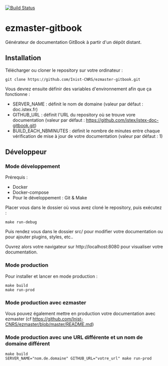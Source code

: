
[![Build Status](https://travis-ci.org/Inist-CNRS/ezmaster-gitbook.png?branch=master)](https://travis-ci.org/Inist-CNRS/ezmaster-gitbook)

# ezmaster-gitbook

Générateur de documentation GitBook à partir d'un dépôt distant.

## Installation

Télécharger ou cloner le repository sur votre ordinateur :

``` 
git clone https://github.com/Inist-CNRS/ezmaster-gitbook.git
```
Vous devrez ensuite définir des variables d'environnement afin que ça fonctionne :
* SERVER_NAME : définit le nom de domaine (valeur par défaut : doc.istex.fr)
* GITHUB_URL : définit l'URL du repository où se trouve vore documentation (valeur par défaut : https://github.com/istex/istex-doc-gitbook.git)
* BUILD_EACH_NBMINUTES : définit le nombre de minutes entre chaque vérification de mise à jour de votre documentation (valeur par défaut : 1)

## Développeur

### Mode développement

Prérequis :
* Docker
* Docker-compose
* Pour le développement : Git & Make

Placer vous dans le dossier où vous avez cloné le repository, puis exécutez :

```
make run-debug
```
Puis rendez vous dans le dossier src/ pour modifier votre documentation ou pour ajouter plugins, styles, etc..

Ouvrez alors votre navigateur sur http://localhost:8080 pour visualiser votre documentation.


### Mode production
Pour installer et lancer en mode production :
```
make build
make run-prod
```

### Mode production avec ezmaster

Vous pouvez également mettre en production votre documentation avec ezmaster (cf https://github.com/Inist-CNRS/ezmaster/blob/master/README.md)

### Mode production avec une URL différente et un nom de domaine différent

```
make build
SERVER_NAME="nom.de.domaine" GITHUB_URL="votre_url" make run-prod
```


